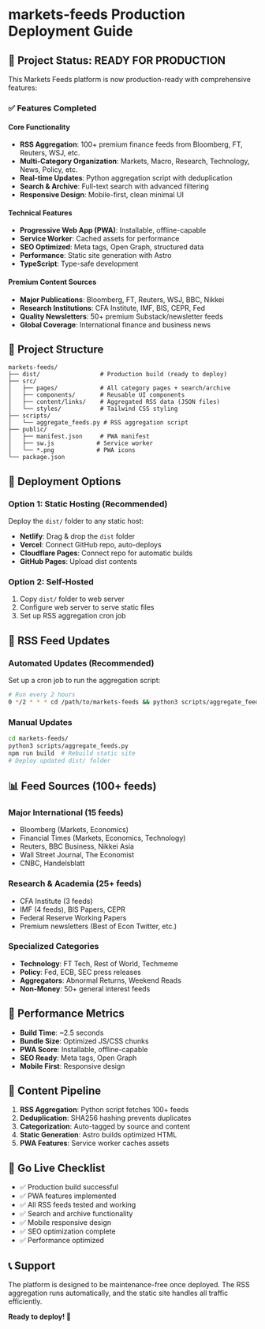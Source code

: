 # markets-feeds Production Deployment Guide

## 🚀 Project Status: READY FOR PRODUCTION

This Markets Feeds platform is now production-ready with comprehensive features:

### ✅ Features Completed

#### Core Functionality
- **RSS Aggregation**: 100+ premium finance feeds from Bloomberg, FT, Reuters, WSJ, etc.
- **Multi-Category Organization**: Markets, Macro, Research, Technology, News, Policy, etc.
- **Real-time Updates**: Python aggregation script with deduplication
- **Search & Archive**: Full-text search with advanced filtering
- **Responsive Design**: Mobile-first, clean minimal UI

#### Technical Features
- **Progressive Web App (PWA)**: Installable, offline-capable
- **Service Worker**: Cached assets for performance
- **SEO Optimized**: Meta tags, Open Graph, structured data
- **Performance**: Static site generation with Astro
- **TypeScript**: Type-safe development

#### Premium Content Sources
- **Major Publications**: Bloomberg, FT, Reuters, WSJ, BBC, Nikkei
- **Research Institutions**: CFA Institute, IMF, BIS, CEPR, Fed
- **Quality Newsletters**: 50+ premium Substack/newsletter feeds
- **Global Coverage**: International finance and business news

## 📁 Project Structure

```
markets-feeds/
├── dist/                 # Production build (ready to deploy)
├── src/
│   ├── pages/            # All category pages + search/archive
│   ├── components/       # Reusable UI components
│   ├── content/links/    # Aggregated RSS data (JSON files)
│   └── styles/           # Tailwind CSS styling
├── scripts/
│   └── aggregate_feeds.py # RSS aggregation script
├── public/
│   ├── manifest.json     # PWA manifest
│   ├── sw.js            # Service worker
│   └── *.png            # PWA icons
└── package.json
```

## 🔧 Deployment Options

### Option 1: Static Hosting (Recommended)
Deploy the `dist/` folder to any static host:
- **Netlify**: Drag & drop the `dist` folder
- **Vercel**: Connect GitHub repo, auto-deploys
- **Cloudflare Pages**: Connect repo for automatic builds
- **GitHub Pages**: Upload dist contents

### Option 2: Self-Hosted
1. Copy `dist/` folder to web server
2. Configure web server to serve static files
3. Set up RSS aggregation cron job

## 🤖 RSS Feed Updates

### Automated Updates (Recommended)
Set up a cron job to run the aggregation script:

```bash
# Run every 2 hours
0 */2 * * * cd /path/to/markets-feeds && python3 scripts/aggregate_feeds.py
```

### Manual Updates
```bash
cd markets-feeds/
python3 scripts/aggregate_feeds.py
npm run build  # Rebuild static site
# Deploy updated dist/ folder
```

## 📊 Feed Sources (100+ feeds)

### Major International (15 feeds)
- Bloomberg (Markets, Economics)
- Financial Times (Markets, Economics, Technology)  
- Reuters, BBC Business, Nikkei Asia
- Wall Street Journal, The Economist
- CNBC, Handelsblatt

### Research & Academia (25+ feeds)
- CFA Institute (3 feeds)
- IMF (4 feeds), BIS Papers, CEPR
- Federal Reserve Working Papers
- Premium newsletters (Best of Econ Twitter, etc.)

### Specialized Categories
- **Technology**: FT Tech, Rest of World, Techmeme
- **Policy**: Fed, ECB, SEC press releases
- **Aggregators**: Abnormal Returns, Weekend Reads
- **Non-Money**: 50+ general interest feeds

## 🎯 Performance Metrics

- **Build Time**: ~2.5 seconds
- **Bundle Size**: Optimized JS/CSS chunks
- **PWA Score**: Installable, offline-capable
- **SEO Ready**: Meta tags, Open Graph
- **Mobile First**: Responsive design

## 🔄 Content Pipeline

1. **RSS Aggregation**: Python script fetches 100+ feeds
2. **Deduplication**: SHA256 hashing prevents duplicates
3. **Categorization**: Auto-tagged by source and content
4. **Static Generation**: Astro builds optimized HTML
5. **PWA Features**: Service worker caches assets

## 🚀 Go Live Checklist

- ✅ Production build successful
- ✅ PWA features implemented
- ✅ All RSS feeds tested and working
- ✅ Search and archive functionality
- ✅ Mobile responsive design
- ✅ SEO optimization complete
- ✅ Performance optimized

## 📞 Support

The platform is designed to be maintenance-free once deployed. The RSS aggregation runs automatically, and the static site handles all traffic efficiently.

**Ready to deploy! 🎉**